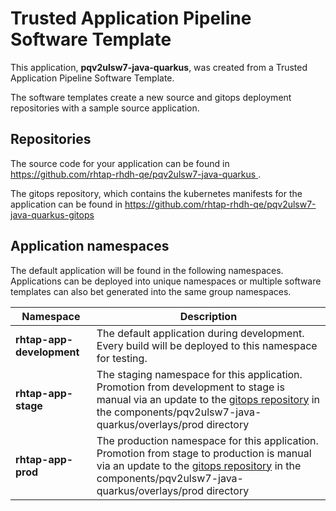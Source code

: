 # Trusted Application Pipeline Software Template

This application, **pqv2ulsw7-java-quarkus**, was created from a Trusted Application Pipeline Software Template.

The software templates create a new source and gitops deployment repositories with a sample source application. 

## Repositories

The source code for your application can be found in [https://github.com/rhtap-rhdh-qe/pqv2ulsw7-java-quarkus ](https://github.com/rhtap-rhdh-qe/pqv2ulsw7-java-quarkus ).
 
The gitops repository, which contains the kubernetes manifests for the application can be found in 
[https://github.com/rhtap-rhdh-qe/pqv2ulsw7-java-quarkus-gitops ](https://github.com/rhtap-rhdh-qe/pqv2ulsw7-java-quarkus-gitops ) 

## Application namespaces 

The default application will be found in the following namespaces. Applications can be deployed into unique namespaces or multiple software templates can also bet generated into the same group namespaces.  

|  Namespace   |  Description   |  
| -------- | -------- |   
| **rhtap-app-development** | The default application during development. Every build will be deployed to this namespace for testing. | 
| **rhtap-app-stage** | The staging namespace for this application. Promotion from development to stage is manual via an update to the [gitops repository](https://github.com/rhtap-rhdh-qe/pqv2ulsw7-java-quarkus-gitops ) in the components/pqv2ulsw7-java-quarkus/overlays/prod directory |  
| **rhtap-app-prod** | The production namespace for this application. Promotion from stage to production is manual via an update to the [gitops repository](https://github.com/rhtap-rhdh-qe/pqv2ulsw7-java-quarkus-gitops ) in the components/pqv2ulsw7-java-quarkus/overlays/prod directory | 